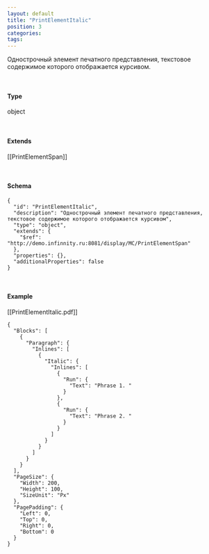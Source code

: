 ```yaml
---
layout: default
title: "PrintElementItalic"
position: 3
categories: 
tags: 
---
```


Однострочный элемент печатного представления, текстовое содержимое которого отображается курсивом.

   

#### Type

object

   

#### Extends

[[PrintElementSpan]]

   

#### Schema

```
{
  "id": "PrintElementItalic",
  "description": "Однострочный элемент печатного представления, текстовое содержимое которого отображается курсивом",
  "type": "object",
  "extends": {
    "$ref": "http://demo.infinnity.ru:8081/display/MC/PrintElementSpan"
  },
  "properties": {},
  "additionalProperties": false
}
```

   

#### Example

[[PrintElementItalic.pdf]]

```
{
  "Blocks": [
    {
      "Paragraph": {
        "Inlines": [
          {
            "Italic": {
              "Inlines": [
                {
                  "Run": {
                    "Text": "Phrase 1. "
                  }
                },
                {
                  "Run": {
                    "Text": "Phrase 2. "
                  }
                }
              ]
            }
          }
        ]
      }
    }
  ],
  "PageSize": {
    "Width": 200,
    "Height": 100,
    "SizeUnit": "Px"
  },
  "PagePadding": {
    "Left": 0,
    "Top": 0,
    "Right": 0,
    "Bottom": 0
  }
}
```

 

 

